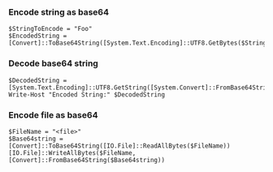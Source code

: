 ### Encode string as base64
```
$StringToEncode = "Foo"
$EncodedString = [Convert]::ToBase64String([System.Text.Encoding]::UTF8.GetBytes($StringToEncode))
```

### Decode base64 string
```
$DecodedString = [System.Text.Encoding]::UTF8.GetString([System.Convert]::FromBase64String($EncodedString))
Write-Host "Encoded String:" $DecodedString
```

### Encode file as base64
```
$FileName = "<file>"
$Base64string = [Convert]::ToBase64String([IO.File]::ReadAllBytes($FileName))
[IO.File]::WriteAllBytes($FileName, [Convert]::FromBase64String($Base64string))
```

